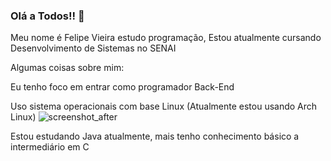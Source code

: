 ### Olá a Todos!! 👋

Meu nome é Felipe Vieira estudo programação,
Estou atualmente cursando Desenvolvimento de Sistemas no SENAI

Algumas coisas sobre mim:

Eu tenho foco em entrar como programador Back-End

Uso sistema operacionais com base Linux (Atualmente estou usando Arch Linux)
![screenshot_after](https://user-images.githubusercontent.com/101891565/211670258-3f3ac103-8ca6-47ea-8eef-2ac3a1d10d8f.png)

Estou estudando Java atualmente, mais tenho conhecimento básico a intermediário em C
